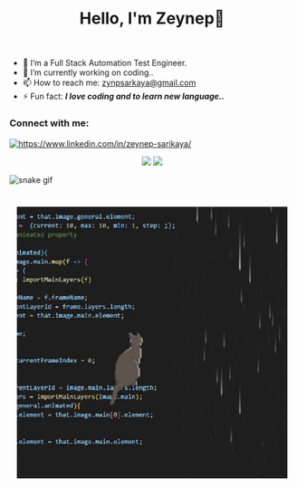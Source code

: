 ### 
<h1 align="center">
 Hello, I'm Zeynep👋
<br> 
<br>

</h1>


 
- 🌱 I’m a Full Stack Automation Test Engineer.      
- 🔭 I’m currently working on coding..
- 📫 How to reach me: zynpsarkaya@gmail.com
- ⚡ Fun fact: ***I love coding and to learn new language..*** 

<h3 align="left">Connect with me:</h3>
<p align="left">
<a href="https://linkedin.com/in/https://www.linkedin.com/in/zeynep-sarikaya/" target="blank"><img align="center" src="https://raw.githubusercontent.com/rahuldkjain/github-profile-readme-generator/master/src/images/icons/Social/linked-in-alt.svg" alt="https://www.linkedin.com/in/zeynep-sarikaya/" height="30" width="40" /></a>
</p>

<p align="center">
      <img height="170em" src="https://awesome-github-stats.azurewebsites.net/user-stats/ToKyOzY?cardType=github&theme=monokai&Text=DD971A") />
      <img height="170em" src="https://github-readme-stats-eight-theta.vercel.app/api/top-langs/?username=ToKyOzY&layout=compact&langs_count=8&theme=monokai&Text=DD971A"/>
</p>
 

![snake gif](https://github.com/ToKyOzY/ToKyOzY/blob/output/github-contribution-grid-snake2.svg)




<h1 align="center">
<img src="https://github.com/ToKyOzY/ToKyOzY/blob/main/Pixelart%20GIF%20-%20Find%20%26%20Share%20on%20GIPHY.gif" >

 </h1>
<!--
![Github stats 2](https://github-readme-stats.vercel.app/api?username=ToKyOzY&show_icons=true&theme=radical)
<h1 align="center">
<img src="https://github.com/ToKyOzY/ToKyOzY/blob/main/Tumblr.gif" width=800>
 align=beside width=300
</h1>

<!--img src="https://github.com/ToKyOzY/ToKyOzY/blob/main/Computer%20Work%20GIF%20-%20Computer%20Work%20Online%20-%20Discover%20%26%20Share%20GIFs.gif" width="auto">




<img align=beside width=190 src="https://github.com/ToKyOzY/ToKyOzY/blob/main/ba4efc5bf76aaef93c65227a950bb419.mp4" />
